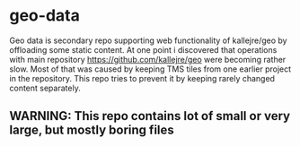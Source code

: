 # geo-data
Geo data is secondary repo supporting web functionality of kallejre/geo by offloading some static content.
At one point i discovered that operations with main repository https://github.com/kallejre/geo were becoming rather slow. Most of that was caused by keeping TMS tiles from one earlier project in the repository. This repo tries to prevent it by keeping rarely changed content separately.

## WARNING: This repo contains lot of small or very large, but mostly boring files

